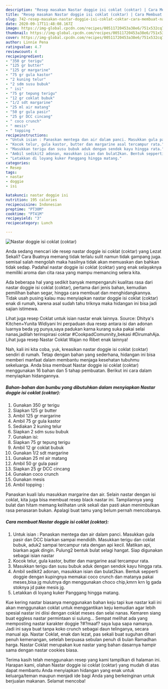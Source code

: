 ```yaml
---
description: "Resep masakan Nastar doggie isi coklat (coktar) | Cara Membuat Nastar doggie isi coklat (coktar) Yang Paling Enak"
title: "Resep masakan Nastar doggie isi coklat (coktar) | Cara Membuat Nastar doggie isi coklat (coktar) Yang Paling Enak"
slug: 742-resep-masakan-nastar-doggie-isi-coklat-coktar-cara-membuat-nastar-doggie-isi-coklat-coktar-yang-paling-enak
date: 2020-09-17T11:48:08.167Z
image: https://img-global.cpcdn.com/recipes/00511720453a38e6/751x532cq70/nastar-doggie-isi-coklat-coktar-foto-resep-utama.jpg
thumbnail: https://img-global.cpcdn.com/recipes/00511720453a38e6/751x532cq70/nastar-doggie-isi-coklat-coktar-foto-resep-utama.jpg
cover: https://img-global.cpcdn.com/recipes/00511720453a38e6/751x532cq70/nastar-doggie-isi-coklat-coktar-foto-resep-utama.jpg
author: Linnie Pena
ratingvalue: 4.7
reviewcount: 4
recipeingredient:
- "350 gr terigu"
- "125 gr butter"
- "125 gr margarine"
- "75 gr gula kastor"
- "2 kuning telur"
- "2 sdm susu bubuk"
- " isi"
- "75 gr tepung terigu"
- "12 gr coklat bubuk"
- "1/2 sdt margarine"
- "25 ml air matang"
- "50 gr gula pasir"
- "25 gr DCC cincang"
- " coco crunch"
- " mesis"
- " topping "
recipeinstructions:
- "Untuk isian : Panaskan mentega dan air dalam panci. Masukkan gula pasir dan DCC biarkan sampai mendidih. Masukkan terigu dan coklat bubuk, aduk2 sampai tercampur rata dengan api kecil. Matikan api, biarkan agak dingin. Pulung2 bentuk bulat selagi hangat. Siap digunakan sebagai isian nastar"
- "Kocok telur, gula kastor, butter dan margarine asal tercampur rata."
- "Masukkan terigu dan susu bubuk aduk dengan sendok kayu hingga rata."
- "Ambil sedikit2 adonan, masukkan isian dan bulat2kan. Bentuk sepperti doggie dengan kupingnya memakai coco crunch dan matanya pakai meses,bisa jg mulutnya dgn menggunakan choco chip,kmrn krn lg gada stoknya jd pake mesis jg."
- "Letakkan di loyang kuker Panggang hingga matang."
categories:
- Resep
tags:
- nastar
- doggie
- isi

katakunci: nastar doggie isi 
nutrition: 195 calories
recipecuisine: Indonesian
preptime: "PT30M"
cooktime: "PT41M"
recipeyield: "3"
recipecategory: Lunch

---
```



![Nastar doggie isi coklat (coktar)](https://img-global.cpcdn.com/recipes/00511720453a38e6/751x532cq70/nastar-doggie-isi-coklat-coktar-foto-resep-utama.jpg)

Anda sedang mencari ide resep nastar doggie isi coklat (coktar) yang Lezat Sekali? Cara Buatnya memang tidak terlalu sulit namun tidak gampang juga. semisal salah mengolah maka hasilnya tidak akan memuaskan dan bahkan tidak sedap. Padahal nastar doggie isi coklat (coktar) yang enak selayaknya memiliki aroma dan cita rasa yang mampu memancing selera kita.

Ada beberapa hal yang sedikit banyak mempengaruhi kualitas rasa dari nastar doggie isi coklat (coktar), pertama dari jenis bahan, kemudian pemilihan bahan segar, hingga cara membuat dan menghidangkannya. Tidak usah pusing kalau mau menyiapkan nastar doggie isi coklat (coktar) enak di rumah, karena asal sudah tahu triknya maka hidangan ini bisa jadi sajian istimewa.

Lihat juga resep Coklat untuk isian nastar enak lainnya. Source: Dhitya&#39;s Kitchen+Yunita Widiyani Ini perpaduan dua resep antara isi dan adonan luarnya beda yg punya,saya padukan karna kurang suka pakai selai nanas,jadilah terinspirasi coktar #CookpadComunnity_bekasi #DirumahAja. Lihat juga resep Nastar Coklat Wajan no Ribet enak lainnya!


Nah, kali ini kita coba, yuk, kreasikan nastar doggie isi coklat (coktar) sendiri di rumah. Tetap dengan bahan yang sederhana, hidangan ini bisa memberi manfaat dalam membantu menjaga kesehatan tubuhmu sekeluarga. Anda bisa membuat Nastar doggie isi coklat (coktar) menggunakan 16 bahan dan 5 tahap pembuatan. Berikut ini cara dalam menyiapkan hidangannya.

<!--inarticleads1-->

##### Bahan-bahan dan bumbu yang dibutuhkan dalam menyiapkan Nastar doggie isi coklat (coktar):

1. Gunakan 350 gr terigu
1. Siapkan 125 gr butter
1. Ambil 125 gr margarine
1. Ambil 75 gr gula kastor
1. Sediakan 2 kuning telur
1. Siapkan 2 sdm susu bubuk
1. Gunakan  isi:
1. Siapkan 75 gr tepung terigu
1. Ambil 12 gr coklat bubuk
1. Gunakan 1/2 sdt margarine
1. Gunakan 25 ml air matang
1. Ambil 50 gr gula pasir
1. Siapkan 25 gr DCC cincang
1. Gunakan  coco crunch
1. Gunakan  mesis
1. Ambil  topping :


Panaskan kuali lalu masukkan margarine dan air. Selain nastar dengan isi coklat, kita juga bisa membuat resep black nastar ini. Tampilannya yang bulat dan hitam memang kelihatan unik sekali dan pasti akan menimbulkan rasa penasaran bukan. Apalagi buat tamu yang belum pernah mencobanya. 

<!--inarticleads2-->

##### Cara membuat Nastar doggie isi coklat (coktar):

1. Untuk isian : Panaskan mentega dan air dalam panci. Masukkan gula pasir dan DCC biarkan sampai mendidih. Masukkan terigu dan coklat bubuk, aduk2 sampai tercampur rata dengan api kecil. Matikan api, biarkan agak dingin. Pulung2 bentuk bulat selagi hangat. Siap digunakan sebagai isian nastar
1. Kocok telur, gula kastor, butter dan margarine asal tercampur rata.
1. Masukkan terigu dan susu bubuk aduk dengan sendok kayu hingga rata.
1. Ambil sedikit2 adonan, masukkan isian dan bulat2kan. Bentuk sepperti doggie dengan kupingnya memakai coco crunch dan matanya pakai meses,bisa jg mulutnya dgn menggunakan choco chip,kmrn krn lg gada stoknya jd pake mesis jg.
1. Letakkan di loyang kuker Panggang hingga matang.


Kue kering nastar biasanya menggunakan bahan keju tapi kue nastar kali ini akan menggunakan coklat untuk menggantikan keju kemudian agar lebih spesial nastar ini diisi dengan coklat meses dan selai nanas. Kemaren siang buat eggless nastar permintaan si sulung… Sempat melihat ada yang memposting nastar karakter doggie ?#?maaf? saya lupa sapa namanya. Jadi ini saya buat tanpa koko crunch sebagai daun telinganya, secara manual aja. Nastar Coklat, enak dan lezat, pas sekali buat suguhan dihari penuh kemenangan, setelah berpuasa sebulan penuh di bulan Ramadhan harga. Nastar Coklat merupakan kue nastar yang bahan dasarnya hampir sama dengan nastar cookies biasa. 

Terima kasih telah menggunakan resep yang kami tampilkan di halaman ini. Harapan kami, olahan Nastar doggie isi coklat (coktar) yang mudah di atas dapat membantu Anda menyiapkan hidangan yang enak untuk keluarga/teman maupun menjadi ide bagi Anda yang berkeinginan untuk berjualan makanan. Selamat mencoba!
